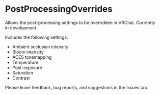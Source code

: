 # PostProcessingOverrides
Allows the post-processing settings to be overridden in VRChat. Currently in development.

Includes the following settings:
* Ambient occlusion intensity
* Bloom intensity
* ACES tonemapping
* Temperature
* Post-exposure
* Saturation
* Contrast

Please leave feedback, bug reports, and suggestions in the Issues tab.

